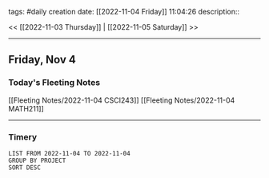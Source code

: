 tags: #daily
creation date: [[2022-11-04 Friday]] 11:04:26
description::

<< [[2022-11-03 Thursday]] | [[2022-11-05 Saturday]] >> 

---

## Friday, Nov 4

### Today's Fleeting Notes
[[Fleeting Notes/2022-11-04 CSCI243]]
[[Fleeting Notes/2022-11-04 MATH211]]


---

### Timery
```toggl
LIST FROM 2022-11-04 TO 2022-11-04
GROUP BY PROJECT
SORT DESC
```
